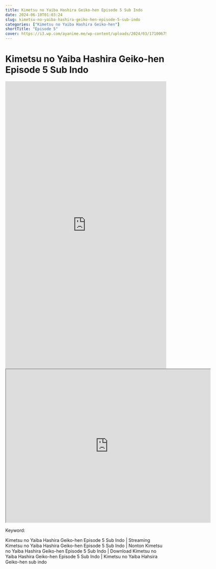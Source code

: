 ```yaml
---
title: Kimetsu no Yaiba Hashira Geiko-hen Episode 5 Sub Indo
date: 2024-06-10T01:03:24
slug: kimetsu-no-yaiba-hashira-geiko-hen-episode-5-sub-indo
categories: ["Kimetsu no Yaiba Hashira Geiko-hen"]
shortTitle: "Episode 5"
cover: https://i3.wp.com/ayanime.me/wp-content/uploads/2024/03/1710067501-9869-141893.jpg
---
```


# Kimetsu no Yaiba Hashira Geiko-hen Episode 5 Sub Indo

<iframe src="https://play.ayanime.me/include/fluidplayer/fluidplayer.php?VideoSrc1=https%3A%2F%2Fdrive.google.com%2Ffile%2Fd%2F1XC02mtWikrqL9g37nTOxJd43LUHfNt6i%2Fpreview&VideoType1=video%2Fmp4&VideoQuality1=480p&VideoSrc2=https%3A%2F%2Fdrive.google.com%2Ffile%2Fd%2F14stdWS1gbz1x8-6nDX64cNMBzzRcZKtr%2Fpreview&VideoType2=video%2Fmp4&VideoQuality2=720p&VideoSrc3=https%3A%2F%2Fdrive.google.com%2Ffile%2Fd%2F1-JTwg1dgyMEUZQUulI7mfclC-fy5iWjD%2Fpreview&VideoType3=video%2Fmp4&VideoQuality3=1080p&VideoSrc4=&VideoType4=&VideoQuality4=&VideoPoster=&VideoTrack1=&kind1=&srclang1=&label1=&default1=&VideoTrack2=&kind2=&srclang2=&label2=&default2=&player=fluid+player&server=Drive+API&api=&width=100%25&height=900px" frameborder="0" width="100%" height="900px" allowfullscreen="allowfullscreen" scrolling="no"></iframe>
<iframe src="https://drive.google.com/file/d/1-JTwg1dgyMEUZQUulI7mfclC-fy5iWjD/preview" width="640" height="480" allow="accelerometer; autoplay; encrypted-media; gyroscope; fullscreen; picture-in-picture" scrolling="no" seamless="" sandbox="allow-same-origin allow-scripts"></iframe>

Keyword:
<p>Kimetsu no Yaiba Hashira Geiko-hen Episode 5 Sub Indo | Streaming Kimetsu no Yaiba Hashira Geiko-hen Episode 5 Sub Indo | Nonton Kimetsu no Yaiba Hashira Geiko-hen Episode 5 Sub Indo | Download Kimetsu no Yaiba Hashira Geiko-hen Episode 5 Sub Indo | Kimetsu no Yaiba Hahsira Geiko-hen sub indo</p>

